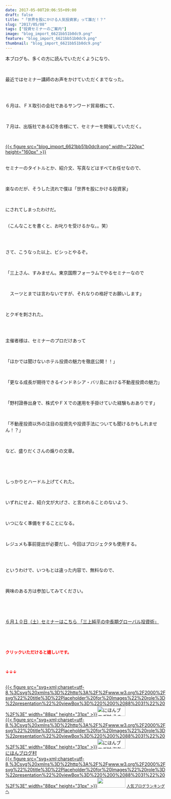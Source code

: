 ```yaml
---
date: 2017-05-08T20:06:55+09:00
draft: false
title: "「世界を股にかける人気投資家」って誰だ！？"
slug: "2017/05/08"
tags: ["投資セミナーのご案内"]
image: "blog_import_6621bb51b0dc9.png"
feature: "blog_import_6621bb51b0dc9.png"
thumbnail: "blog_import_6621bb51b0dc9.png"
---
```

<p>本ブログも、多くの方に読んでいただくようになり、</p><p> </p><p>最近ではセミナー講師のお声をかけていただくまでなった。</p><p> </p><p><br/>６月は、ＦＸ取引の会社であるサンワード貿易様にて、</p><p> </p><p>７月は、出版社である幻冬舎様にて、セミナーを開催していただく。</p><p> </p><p><a href="blog_import_6621bb51b0dc9.png">{{< figure src="blog_import_6621bb51b0dc9.png" width="220px" height="160px" >}}</a></p><p><br/>セミナーのタイトルとか、紹介文、写真などはすべてお任せなので、</p><p> </p><p>楽なのだが、そうした流れで僕は「世界を股にかける投資家」</p><p> </p><p>にされてしまったわけだ。</p><p><br/>（こんなことを書くと、お叱りを受けるかな。。笑）</p><p> </p><p><br/>さて、こうなった以上、ビシっとやるぞ。</p><p> </p><p>「三上さん、すみません。東京国際フォーラムでやるセミナーなので</p><p> </p><p>　スーツとまでは言わないですが、それなりの格好でお願いします」</p><p> </p><p>とクギを刺された。</p><p> </p><p><br/>主催者様は、セミナーのプロだけあって</p><p> </p><p>「ほかでは聞けないホテル投資の魅力を徹底公開！！」</p><p> </p><p>「更なる成長が期待できるインドネシア・バリ島における不動産投資の魅力」</p><p> </p><p>「野村證券出身で、株式やＦＸでの運用を手掛けていた経験もおありです」</p><p> </p><p>「不動産投資以外の注目の投資先や投資手法についても聞けるかもしれません！？」</p><p> </p><p>など、盛りだくさんの煽りの文章。</p><p> </p><p> </p><p>しっかりとハードル上げてくれた。</p><p> </p><p>いずれにせよ、紹介文が大げさ、と言われることのないよう、</p><p> </p><p>いつになく準備をすることになる。</p><p> </p><p>レジュメも事前提出が必要だし、今回はプロジェクタも使用する。</p><p> </p><p><br/>というわけで、いつもとは違った内容で、無料なので、</p><p> </p><p>興味のある方は参加してみてください。</p><p> </p><p> </p><p><a href="10_ek" target="_blank">６月１０日（土）セミナーはこちら 「三上純平の中長期グローバル投資術」</a></p><p> </p><p> </p><p><font color="#ff0000" size="2"><strong>クリックいただけると嬉しいです。</strong></font></p><p> </p><p><font color="#ff0000" size="2"><strong>↓↓↓</strong></font></p><p><br/><a href="ranking.html?p_cid=01260127" id="&amp;blogmura_banner" target="_blank">{{< figure src="svg+xml;charset=utf-8,%3Csvg%20xmlns%3D%22http%3A%2F%2Fwww.w3.org%2F2000%2Fsvg%22%20title%3D%22Placeholder%20for%20Images%22%20role%3D%22presentation%22%20viewBox%3D%220%200%2088%2031%22%20%2F%3E" width="88px" height="31px" >}}<noscript><img alt="にほんブログ村 その他生活ブログ 不動産投資へ" border="0" height="31" src="//life.blogmura.com/hudousantoushi/img/hudousantoushi88_31.gif" width="88"></noscript></a><br/><a href="ranking.html?p_cid=01260127" target="_blank">{{< figure src="svg+xml;charset=utf-8,%3Csvg%20xmlns%3D%22http%3A%2F%2Fwww.w3.org%2F2000%2Fsvg%22%20title%3D%22Placeholder%20for%20Images%22%20role%3D%22presentation%22%20viewBox%3D%220%200%2088%2031%22%20%2F%3E" width="88px" height="31px" >}}<noscript><img alt="にほんブログ村 海外生活ブログ バリ島情報へ" border="0" height="31" src="https://img-proxy.blog-video.jp/images?url=http%3A%2F%2Foverseas.blogmura.com%2Fbali%2Fimg%2Fbali88_31.gif" width="88"></noscript></a><br/><a href="ranking.html?p_cid=01260127" target="_blank">にほんブログ村</a><br/><a href="link.php?1804582" title="人気ブログランキングへ">{{< figure src="svg+xml;charset=utf-8,%3Csvg%20xmlns%3D%22http%3A%2F%2Fwww.w3.org%2F2000%2Fsvg%22%20title%3D%22Placeholder%20for%20Images%22%20role%3D%22presentation%22%20viewBox%3D%220%200%2088%2031%22%20%2F%3E" width="88px" height="31px" >}}<noscript><img border="0" height="31" src="https://blog.with2.net/img/banner/banner_22.gif" width="88"></noscript></a> <a href="link.php?1804582" style="font-size: 12px;">人気ブログランキングへ</a></p>

